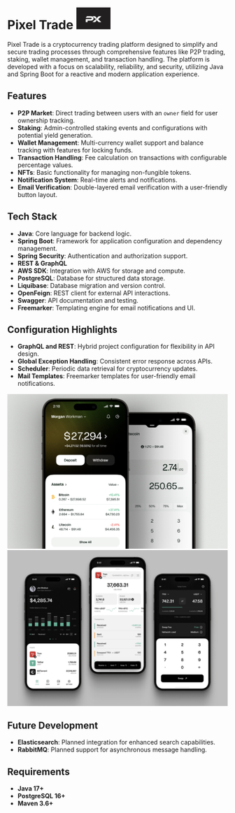 # Pixel Trade  ![Pixel Trade Logo](images/px1.png)

Pixel Trade is a cryptocurrency trading platform designed to simplify and secure trading processes through comprehensive
features like P2P trading, staking, wallet management, and transaction handling. The platform is developed with a focus
on scalability, reliability, and security, utilizing Java and Spring Boot for a reactive and modern application
experience.

## Features

- **P2P Market**: Direct trading between users with an `owner` field for user ownership tracking.
- **Staking**: Admin-controlled staking events and configurations with potential yield generation.
- **Wallet Management**: Multi-currency wallet support and balance tracking with features for locking funds.
- **Transaction Handling**: Fee calculation on transactions with configurable percentage values.
- **NFTs**: Basic functionality for managing non-fungible tokens.
- **Notification System**: Real-time alerts and notifications.
- **Email Verification**: Double-layered email verification with a user-friendly button layout.

## Tech Stack

- **Java**: Core language for backend logic.
- **Spring Boot**: Framework for application configuration and dependency management.
- **Spring Security**: Authentication and authorization support.
- **REST & GraphQL**
- **AWS SDK**: Integration with AWS for storage and compute.
- **PostgreSQL**: Database for structured data storage.
- **Liquibase**: Database migration and version control.
- **OpenFeign**: REST client for external API interactions.
- **Swagger**: API documentation and testing.
- **Freemarker**: Templating engine for email notifications and UI.

## Configuration Highlights

- **GraphQL and REST**: Hybrid project configuration for flexibility in API design.
- **Global Exception Handling**: Consistent error response across APIs.
- **Scheduler**: Periodic data retrieval for cryptocurrency updates.
- **Mail Templates**: Freemarker templates for user-friendly email notifications.

![P2P Market Screenshot](images/app1.png)
![P2P Market Screenshot](images/app2.png)

## Future Development

- **Elasticsearch**: Planned integration for enhanced search capabilities.
- **RabbitMQ**: Planned support for asynchronous message handling.

## Requirements

- **Java 17+**
- **PostgreSQL 16+**
- **Maven 3.6+**

